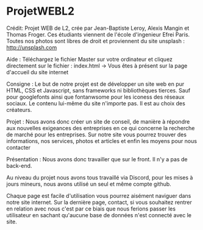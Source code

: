 # ProjetWEBL2

Crédit:
Projet WEB de L2, crée par Jean-Baptiste Leroy, Alexis Mangin et Thomas Froger.
Ces étudiants viennent de l'école d'ingenieur Efrei Paris.
Toutes nos photos sont libres de droit et proviennent du site unsplash : http://unsplash.com

Aide :
Téléchargez le fichier Master sur votre ordinateur et cliquez directement sur le fichier : index.html ->
Vous êtes à présent sur la page d'accueil du site internet

Consigne : 
Le but de notre projet est de développer un site web en pur HTML, CSS et Javascript, sans frameworks ni bibliothèques 
tierces. Sauf pour googlefonts ainsi que fontanwsome pour les iconess des réseaux sociaux.  Le contenu lui-même du site n'importe pas. Il est au choix des créateurs.

Projet : 
Nous avons donc créer un site de conseil, de manière à répondre aux nouvelles exigeances des entreprises en ce qui 
concerne la recherche de marché pour les entreprises.
Sur notre site vous pourrez trouver des informations, nos services, photos et articles et enfin les moyens pour nous contacter

Présentation : 
Nous avons donc travailler que sur le front. Il n'y a pas de back-end.

Au niveau du projet nous avons tous travaillé via Discord, pour les mises à jours mineurs, nous avons utilisé un seul et même compte github.

Chaque page est facile d'utilisation vous pourrez aisément naviguer dans notre site internet. Sur la dernière page, contact, 
si vous souhaitez rentrer en relation avec nous c'est par ce biais que nous ferions passer les utilisateur en sachant qu'aucune base de données n'est connecté avec le site.
